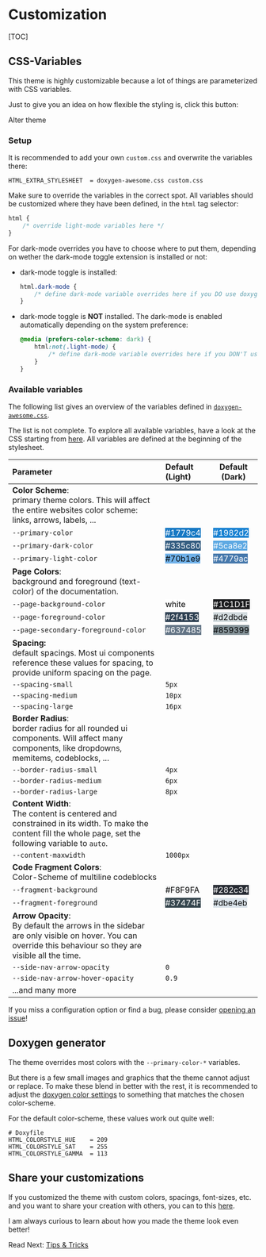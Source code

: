 # Customization

[TOC]


## CSS-Variables

This theme is highly customizable because a lot of things are parameterized with CSS variables.

Just to give you an idea on how flexible the styling is, click this button:

<div class="alter-theme-button" onclick="toggle_alternative_theme()" onkeypress="if (event.keyCode == 13) toggle_alternative_theme()" tabindex=0>Alter theme</div>

### Setup

It is recommended to add your own `custom.css` and overwrite the variables there:
```
HTML_EXTRA_STYLESHEET  = doxygen-awesome.css custom.css
```

Make sure to override the variables in the correct spot. All variables should be customized where they have been defined, in the `html` tag selector:

```css
html {
    /* override light-mode variables here */
}
```

For dark-mode overrides you have to choose where to put them, depending on wether the dark-mode toggle extension is installed or not:

- dark-mode toggle is installed:
    ```css
    html.dark-mode {
        /* define dark-mode variable overrides here if you DO use doxygen-awesome-darkmode-toggle.js */
    }
    ```
- dark-mode toggle is **NOT** installed. The dark-mode is enabled automatically depending on the system preference:
    ```css
    @media (prefers-color-scheme: dark) {
        html:not(.light-mode) {
            /* define dark-mode variable overrides here if you DON'T use doxygen-awesome-darkmode-toggle.js */
        }
    }
    ```

### Available variables

The following list gives an overview of the variables defined in [`doxygen-awesome.css`](https://github.com/jothepro/doxygen-awesome-css/blob/main/doxygen-awesome.css).

The list is not complete. To explore all available variables, have a look at the CSS starting from [here](https://github.com/jothepro/doxygen-awesome-css/blob/main/doxygen-awesome.css#L30).
All variables are defined at the beginning of the stylesheet.

| Parameter                         | Default (Light)                                             | Default (Dark)                                              |
| :-------------------------------- | :---------------------------------------------------------- | ----------------------------------------------------------- |
| **Color Scheme**:<br>primary theme colors. This will affect the entire websites color scheme: links, arrows, labels, ...                                    |||
| `--primary-color`                 | <span style="background:#1779c4;color:white">#1779c4</span> | <span style="background:#1982d2;color:white">#1982d2</span> |
| `--primary-dark-color`            | <span style="background:#335c80;color:white">#335c80</span> | <span style="background:#5ca8e2;color:white">#5ca8e2</span> |
| `--primary-light-color`           | <span style="background:#70b1e9;color:black">#70b1e9</span> | <span style="background:#4779ac;color:white">#4779ac</span> |
| **Page Colors**:<br>background and foreground (text-color) of the documentation.                                                                            |||
| `--page-background-color`         | <span style="background:white;color:black">white</span>     | <span style="background:#1C1D1F;color:white">#1C1D1F</span> |
| `--page-foreground-color`         | <span style="background:#2f4153;color:white">#2f4153</span> | <span style="background:#d2dbde;color:black">#d2dbde</span> |
| `--page-secondary-foreground-color`| <span style="background:#637485;color:white">#637485</span>| <span style="background:#859399;color:black">#859399</span> |
| **Spacing:**<br>default spacings. Most ui components reference these values for spacing, to provide uniform spacing on the page.                            |||
| `--spacing-small`                 | `5px`                                                       |                                                             |
| `--spacing-medium`                | `10px`                                                      |                                                             |
| `--spacing-large`                 | `16px`                                                      |                                                             |
| **Border Radius**:<br>border radius for all rounded ui components. Will affect many components, like dropdowns, memitems, codeblocks, ...                   |||
| `--border-radius-small`           | `4px`                                                       |                                                             |
| `--border-radius-medium`          | `6px`                                                       |                                                             |
| `--border-radius-large`           | `8px`                                                       |                                                             |
| **Content Width**:<br>The content is centered and constrained in its width. To make the content fill the whole page, set the following variable to `auto`.  |||
| `--content-maxwidth`              | `1000px`                                                    |                                                             |
| **Code Fragment Colors**:<br>Color-Scheme of multiline codeblocks                                                                                           |||
| `--fragment-background`           | <span style="background:#F8F9FA;color:black">#F8F9FA</span> | <span style="background:#282c34;color:white">#282c34</span> |
| `--fragment-foreground`           | <span style="background:#37474F;color:white">#37474F</span> | <span style="background:#dbe4eb;color:black">#dbe4eb</span> |
| **Arrow Opacity**:<br>By default the arrows in the sidebar are only visible on hover. You can override this behaviour so they are visible all the time.     |||
| `--side-nav-arrow-opacity`        | `0`                                                         |                                                             |
| `--side-nav-arrow-hover-opacity`  | `0.9`                                                       |                                                             |
| ...and many more                                                                                                                                            |||


If you miss a configuration option or find a bug, please consider [opening an issue](https://github.com/jothepro/doxygen-awesome-css/issues)!

## Doxygen generator

The theme overrides most colors with the `--primary-color-*` variables.

But there is a few small images and graphics that the theme cannot adjust or replace. To make these blend in better with
the rest, it is recommended to adjust the [doxygen color settings](https://www.doxygen.nl/manual/customize.html#minor_tweaks_colors) 
to something that matches the chosen color-scheme.

For the default color-scheme, these values work out quite well:

```
# Doxyfile
HTML_COLORSTYLE_HUE    = 209
HTML_COLORSTYLE_SAT    = 255
HTML_COLORSTYLE_GAMMA  = 113
```

## Share your customizations

If you customized the theme with custom colors, spacings, font-sizes, etc. and you want to share your creation with others, you can to this [here](https://github.com/jothepro/doxygen-awesome-css/discussions/13).

I am always curious to learn about how you made the theme look even better!

<span class="next_section_button">

Read Next: [Tips & Tricks](tricks.md)
</span>